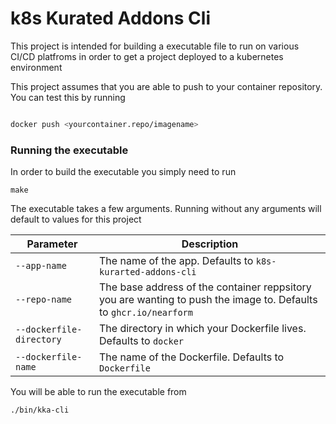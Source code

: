 # k8s Kurated Addons Cli

This project is intended for building a executable file to run on various CI/CD platfroms in order to get a project deployed to a kubernetes environment

This project assumes that you are able to push to your container repository. You can test this by running

```bash

docker push <yourcontainer.repo/imagename>
```

### Running the executable

In order to build the executable you simply need to run 

```
make
```

The executable takes a few arguments. Running without any arguments will default to values for this project

| Parameter                | Description                                                                                                       |
|--------------------------|-------------------------------------------------------------------------------------------------------------------|
| `--app-name`             | The name of the app. Defaults to `k8s-kurarted-addons-cli `                                                       |
| `--repo-name`            | The base address of the container reppsitory you are wanting to push the image to. Defaults to `ghcr.io/nearform` |
| `--dockerfile-directory` | The directory in which your Dockerfile lives. Defaults to `docker`                                                |       
| `--dockerfile-name`      | The name of the Dockerfile. Defaults to `Dockerfile`                                                              |

You will be able to run the executable from 

```bash
./bin/kka-cli
```